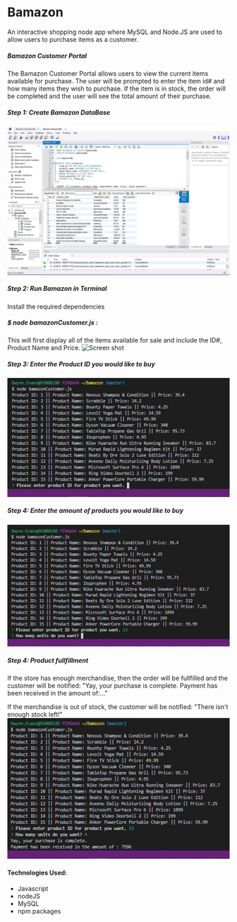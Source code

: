 # Bamazon
An interactive shopping node app where MySQL and Node.JS are used to allow users to purchase items as a customer. 

##### Bamazon Customer Portal
The Bamazon Customer Portal allows users to view the current items available for purchase.  The user will be prompted to enter the item id# and how many items they wish to purchase.  If the item is in stock, the order will be completed and the user will see the total amount of their purchase.

##### Step 1: Create Bamazon DataBase 
![Screen shot](./Images/bamazonSQL.JPG)

##### Step 2: Run Bamazon in Terminal
Install the required dependencies 
##### $ node bamazonCustomer.js : 
This will first display all of the items available for sale and include the ID#, Product Name and Price.
![Screen shot](./Images/Step4.JPG)

##### Step 3: Enter the Product ID you would like to buy
![Screen shot](./Images/Step1.JPG)

##### Step 4: Enter the amount of products you would like to buy
![Screen shot](./Images/Step2.JPG)

##### Step 4: Product fullfillment
If the store has enough merchandise, then the order will be fullfilled and the customer will be notified: "Yay, your purchase is complete. Payment has been received in the amount of:..."

If the merchandise is out of stock, the customer will be notified: "There isn't enough stock left!"
![Screen shot](./Images/Step3.JPG)

#### Technologies Used:

* Javascript
* nodeJS
* MySQL
* npm packages
